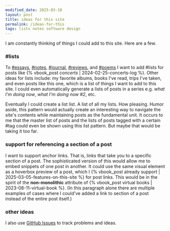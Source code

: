 ```yaml
---
modified_date: 2025-03-10
layout: post
title: ideas for this site
permalink: /ideas-for-this
tags: lists notes software design
---
```


I am constantly thinking of things I could add to this site.
Here are a few.
<!--more-->

### #lists

To [#essays]({{site.baseurl}}/tags/essays), [#notes]({{site.baseurl}}/tags/notes), [#journal]({{site.baseurl}}/tags/journal), [#reviews]({{site.baseurl}}/tags/reviews), and [#poems]({{site.baseurl}}/tags/poems) I want to add #lists for posts like {% vbook_post _concerts_ | 2024-02-25-concerts-log %}.
Other ideas for lists include: my favorite albums, books I've read, trips I've taken, and even posts like this one, which is a list of things I want to add to this site.
I could even automatically generate a lists of posts in a series e.g. _what I'm doing now_, _what I'm doing now #2_, etc.

Eventually I could create a list list.
A list of all my lists.
How pleasing.
Humor aside, this pattern would actually create an interesting way to navigate the site's contents while maintaining posts as the fundamental unit.
It occurs to me that the master list of posts and the lists of posts tagged with a certain #tag could even be shown using this list pattern.
But maybe that would be taking it too far.

### support for referencing a section of a post

I want to support anchor links.
That is, links that take you to a specific section of a post.
The sophisticated version of this would allow me to embed snippets of one post in another.
It could use the same visual element as a hoverbox preview of a post, which I {% vbook_post already support | 2025-03-05-features-on-this-site %} for post links.
This would be in the spirit of the **non-monolithic** attribute of {% vbook_post virtual books | 2023-08-11-virtual-book %}.
(In this paragraph alone there are multiple examples of cases where I could've added a link to section of a post instead of the entire post itself.)

### other ideas

I also use [GitHub Issues](https://github.com/okjuan/vbook/issues) to track problems and ideas.